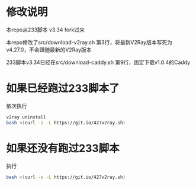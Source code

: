 # 修改说明
本repo从233脚本 v3.34 fork过来

本repo修改了src/download-v2ray.sh 第3行，将最新V2Ray版本写死为 v4.27.0，不会跟随最新的V2Ray版本

233脚本v3.34已经在src/download-caddy.sh 第9行，固定下载v1.0.4的Caddy

# 如果已经跑过233脚本了
依次执行

```bash
v2ray uninstall
bash <(curl -s -L https://git.io/427v2ray.sh)
```

# 如果还没有跑过233脚本
执行

```bash
bash <(curl -s -L https://git.io/427v2ray.sh)
```


